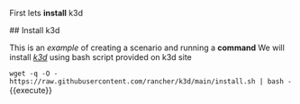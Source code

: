 First lets **install** k3d

## Install k3d

This is an _example_ of creating a scenario and running a **command**
We will install _[k3d](https://k3d.io/)_ using bash script provided on k3d site 

`wget -q -O - https://raw.githubusercontent.com/rancher/k3d/main/install.sh | bash -`{{execute}}

